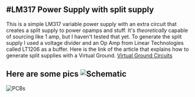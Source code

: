 #**LM317 Power Supply with split supply**
---
This is a simple LM317 variable power supply with an extra circuit that creates a split supply to power opamps and stuff. It's *theoretically* capable of sourcing like 1 amp, but I haven't tested that yet. To generate the split supply I used a voltage divider and an Op Amp from Linear Technologies called LT1206 as a buffer. Here is the link of the article that explains how to generate split supplies with a Virtual Ground. [Virtual Ground Circuits](http://tangentsoft.net/elec/vgrounds.html)

Here are some pics
![Schematic](http://s26.postimg.org/4i3oq6gm1/Schematic.png)
---
![PCBs](http://s26.postimg.org/9fh9bail5/IMG_20140907_175654_766_1.jpg)